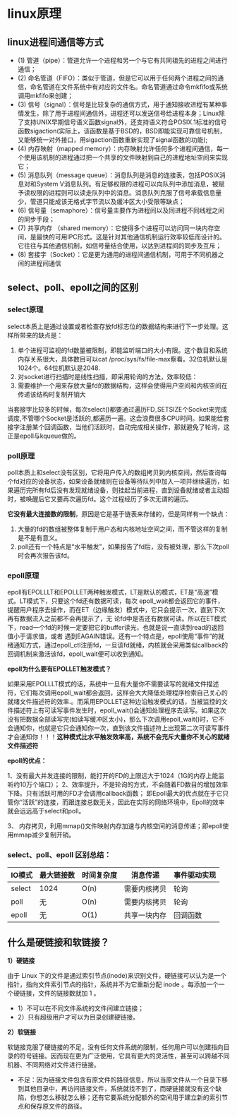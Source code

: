 # linux原理

## linux进程间通信等方式

* (1) 管道（pipe）：管道允许一个进程和另一个与它有共同祖先的进程之间进行通信；
* (2) 命名管道（FIFO）：类似于管道，但是它可以用于任何两个进程之间的通信，命名管道在文件系统中有对应的文件名。命名管道通过命令mkfifo或系统调用mkfifo来创建；
* (3) 信号（signal）：信号是比较复杂的通信方式，用于通知接收进程有某种事情发生，除了用于进程间通信外，进程还可以发送信号给进程本身；Linux除了支持UNIX早期信号语义函数signal外，还支持语义符合POSIX.1标准的信号函数sigaction(实际上，该函数是基于BSD的，BSD即能实现可靠信号机制，又能够统一对外接口，用sigaction函数重新实现了signal函数的功能);
* (4) 内存映射（mapped memory）：内存映射允许任何多个进程间通信，每一个使用该机制的进程通过把一个共享的文件映射到自己的进程地址空间来实现它；
* (5) 消息队列（message queue）：消息队列是消息的连接表，包括POSIX消息对和System V消息队列。有足够权限的进程可以向队列中添加消息，被赋予读权限的进程则可以读走队列中的消息。消息队列克服了信号承载信息量少，管道只能成该无格式字节流以及缓冲区大小受限等缺点；
* (6) 信号量（semaphore）：信号量主要作为进程间以及同进程不同线程之间的同步手段；
* (7) 共享内存 （shared memory）：它使得多个进程可以访问同一块内存空间，是最快的可用IPC形式。这是针对其他通信机制运行效率较低而设计的。它往往与其他通信机制，如信号量结合使用，以达到进程间的同步及互斥；
* (8) 套接字（Socket）：它是更为通用的进程间通信机制，可用于不同机器之间的进程间通信

## select、poll、epoll之间的区别

### select原理

select本质上是通过设置或者检查存放fd标志位的数据结构来进行下一步处理。这样所带来的缺点是：

1. 单个进程可监视的fd数量被限制，即能监听端口的大小有限。这个数目和系统内存关系很大，具体数目可以cat /proc/sys/fs/file-max察看。32位机默认是1024个。64位机默认是2048.
2. 对socket进行扫描时是线性扫描，即采用轮询的方法，效率较低：
3. 需要维护一个用来存放大量fd的数据结构，这样会使得用户空间和内核空间在传递该结构时复制开销大

当套接字比较多的时候，每次select()都要通过遍历FD_SETSIZE个Socket来完成调度,不管哪个Socket是活跃的,都遍历一遍。这会浪费很多CPU时间。如果能给套接字注册某个回调函数，当他们活跃时，自动完成相关操作，那就避免了轮询，这正是epoll与kqueue做的。



### poll原理

poll本质上和select没有区别，它将用户传入的数组拷贝到内核空间，然后查询每个fd对应的设备状态，如果设备就绪则在设备等待队列中加入一项并继续遍历，如果遍历完所有fd后没有发现就绪设备，则挂起当前进程，直到设备就绪或者主动超时，被唤醒后它又要再次遍历fd。这个过程经历了多次无谓的遍历。

**它没有最大连接数的限制**，原因是它是基于链表来存储的，但是同样有一个缺点：

1. 大量的fd的数组被整体复制于用户态和内核地址空间之间，而不管这样的复制是不是有意义。          
2. poll还有一个特点是“水平触发”，如果报告了fd后，没有被处理，那么下次poll时会再次报告该fd。

### epoll原理

epoll有EPOLLLT和EPOLLET两种触发模式，LT是默认的模式，ET是“高速”模式。LT模式下，只要这个fd还有数据可读，每次 epoll_wait都会返回它的事件，提醒用户程序去操作，而在ET（边缘触发）模式中，它只会提示一次，直到下次再有数据流入之前都不会再提示了，无 论fd中是否还有数据可读。所以在ET模式下，read一个fd的时候一定要把它的buffer读光，也就是说一直读到read的返回值小于请求值，或者 遇到EAGAIN错误。还有一个特点是，epoll使用“事件”的就绪通知方式，通过epoll_ctl注册fd，一旦该fd就绪，内核就会采用类似callback的回调机制来激活该fd，epoll_wait便可以收到通知。

**epoll为什么要有EPOLLET触发模式？**

如果采用EPOLLLT模式的话，系统中一旦有大量你不需要读写的就绪文件描述符，它们每次调用epoll_wait都会返回，这样会大大降低处理程序检索自己关心的就绪文件描述符的效率.。而采用EPOLLET这种边沿触发模式的话，当被监控的文件描述符上有可读写事件发生时，epoll_wait()会通知处理程序去读写。如果这次没有把数据全部读写完(如读写缓冲区太小)，那么下次调用epoll_wait()时，它不会通知你，也就是它只会通知你一次，直到该文件描述符上出现第二次可读写事件才会通知你！！！**这种模式比水平触发效率高，系统不会充斥大量你不关心的就绪文件描述符**

**epoll的优点：**

1、没有最大并发连接的限制，能打开的FD的上限远大于1024（1G的内存上能监听约10万个端口）；
2、效率提升，不是轮询的方式，不会随着FD数目的增加效率下降。只有活跃可用的FD才会调用callback函数；
即Epoll最大的优点就在于它只管你“活跃”的连接，而跟连接总数无关，因此在实际的网络环境中，Epoll的效率就会远远高于select和poll。

3、 内存拷贝，利用mmap()文件映射内存加速与内核空间的消息传递；即epoll使用mmap减少复制开销。

### select、poll、epoll 区别总结：

| IO模式 | 最大链接数 | 时间复杂度 | 消息传递     | 事件驱动实现 |
| :----- | ---------- | ---------- | ------------ | ------------ |
| select | 1024       | O(n)       | 需要内核拷贝 | 轮询         |
| poll   | 无         | O(n)       | 需要内核拷贝 | 轮询         |
| epoll  | 无         | O(1)       | 共享一块内存 | 回调函数     |



## 什么是硬链接和软链接？

**1）硬链接**

由于 Linux 下的文件是通过索引节点(inode)来识别文件，硬链接可以认为是一个指针，指向文件索引节点的指针，系统并不为它重新分配 inode 。每添加一个一个硬链接，文件的链接数就加 1 。

- 1）不可以在不同文件系统的文件间建立链接；
- 2）只有超级用户才可以为目录创建硬链接。

**2）软链接**

软链接克服了硬链接的不足，没有任何文件系统的限制，任何用户可以创建指向目录的符号链接。因而现在更为广泛使用，它具有更大的灵活性，甚至可以跨越不同机器、不同网络对文件进行链接。

- 不足：因为链接文件包含有原文件的路径信息，所以当原文件从一个目录下移到其他目录中，再访问链接文件，系统就找不到了，而硬链接就没有这个缺陷，你想怎么移就怎么移；还有它要系统分配额外的空间用于建立新的索引节点和保存原文件的路径。